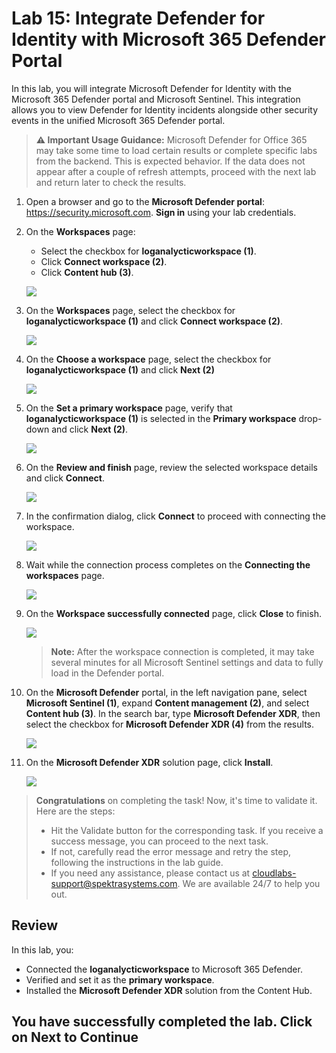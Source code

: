 # Lab 15: Integrate Defender for Identity with Microsoft 365 Defender Portal

In this lab, you will integrate Microsoft Defender for Identity with the Microsoft 365 Defender portal and Microsoft Sentinel. This integration allows you to view Defender for Identity incidents alongside other security events in the unified Microsoft 365 Defender portal.

> **⚠ Important Usage Guidance:** Microsoft Defender for Office 365 may take some time to load certain results or complete specific labs from the backend. This is expected behavior. If the data does not appear after a couple of refresh attempts, proceed with the next lab and return later to check the results.

1. Open a browser and go to the **Microsoft Defender portal**: https://security.microsoft.com. **Sign in** using your lab credentials.

1. On the **Workspaces** page:
   - Select the checkbox for **loganalycticworkspace (1)**.
   - Click **Connect workspace (2)**.
   - Click **Content hub (3)**.

   ![](./media/t3_g_e1_22.png)

1. On the **Workspaces** page, select the checkbox for **loganalycticworkspace (1)** and click **Connect workspace (2)**.

   ![](./media/t3_g_e1_23.png)

1. On the **Choose a workspace** page, select the checkbox for **loganalycticworkspace (1)** and click **Next (2)**

   ![](./media/t3_g_e1_24.png)

1. On the **Set a primary workspace** page, verify that **loganalycticworkspace (1)** is selected in the **Primary workspace** drop-down and click **Next (2)**.

   ![](./media/t3_g_e1_25.png)

1. On the **Review and finish** page, review the selected workspace details and click **Connect**.

   ![](./media/t3_g_e1_26.png)

1. In the confirmation dialog, click **Connect** to proceed with connecting the workspace.

   ![](./media/t3_g_e1_27.png)

1. Wait while the connection process completes on the **Connecting the workspaces** page.

   ![](./media/t3_g_e1_28.png)

1. On the **Workspace successfully connected** page, click **Close** to finish.

   ![](./media/t3_g_e1_29.png)

   > **Note:** After the workspace connection is completed, it may take several minutes for all Microsoft Sentinel settings and data to fully load in the Defender portal.

1. On the **Microsoft Defender** portal, in the left navigation pane, select **Microsoft Sentinel (1)**, expand **Content management (2)**, and select **Content hub (3)**. In the search bar, type **Microsoft Defender XDR**, then select the checkbox for **Microsoft Defender XDR (4)** from the results.

   ![](./media/cor_r_g_1.png)

1. On the **Microsoft Defender XDR** solution page, click **Install**.

   ![](./media/cor_r_g_2.png)

> **Congratulations** on completing the task! Now, it's time to validate it. Here are the steps:
> - Hit the Validate button for the corresponding task. If you receive a success message, you can proceed to the next task. 
> - If not, carefully read the error message and retry the step, following the instructions in the lab guide.
> - If you need any assistance, please contact us at cloudlabs-support@spektrasystems.com. We are available 24/7 to help you out.
<validation step="ea9784ef-a103-41e0-859f-f673a96cf886" />

## Review

In this lab, you:
- Connected the **loganalycticworkspace** to Microsoft 365 Defender.
- Verified and set it as the **primary workspace**.
- Installed the **Microsoft Defender XDR** solution from the Content Hub.

## You have successfully completed the lab. Click on Next to Continue
